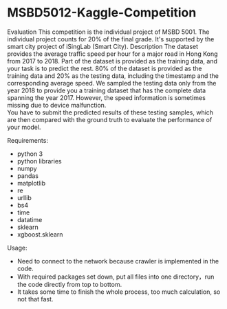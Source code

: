 # MSBD5012-Kaggle-Competition
 Evaluation This competition is the individual project of MSBD 5001.
 The individual project counts for 20% of the final grade. It's supported by the smart city project of iSingLab (Smart City).  Description The dataset provides the average traffic speed per hour for a major road in Hong Kong from 2017 to 2018. Part of the dataset is provided as the training data, and your task is to predict the rest. 80% of the dataset is provided as the training data and 20% as the testing data, including the timestamp and the corresponding average speed. We sampled the testing data only from the year 2018 to provide you a training dataset that has the complete data spanning the year 2017. However, the speed information is sometimes missing due to device malfunction.  
 You have to submit the predicted results of these testing samples, which are then compared with the ground truth to evaluate the performance of your model.
 
 Requirements:

- python 3
- python libraries
- numpy
- pandas
- matplotlib
- re
- urllib
- bs4
- time
- datatime
- sklearn
- xgboost.sklearn

Usage:
- Need to connect to the network because crawler is implemented in the code.
- With required packages set down, put all files into one directory，run the code directly from top to bottom.
- It takes some time to finish the whole process, too much calculation, so not that fast.

